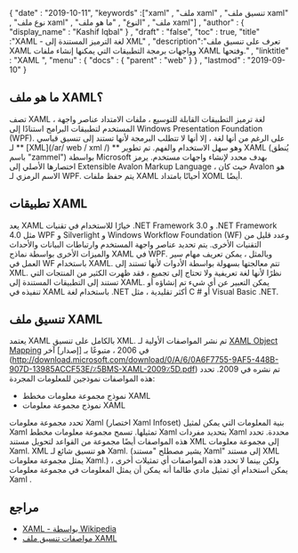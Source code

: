{
  "date" : "2019-10-11",
  "keywords" :["xaml" , "ملف xaml" , "تنسيق ملف xaml" , "نوع ملف xaml" , "ملف" , "النوع" , "ما هو ملف xaml"] ,
  "author" : {
    "display_name" : "Kashif Iqbal"
} ,
  "draft" : "false",
  "toc" : true,
  "title" :"XAML - لغة الترميز المستندة إلى XML" ,
  "description":"تعرف على تنسيق ملف XAML وواجهات برمجة التطبيقات التي يمكنها إنشاء ملفات XAML وفتحها." ,
  "linktitle" : "XAML ",
  "menu" : {
    "docs" : {
      "parent" : "web"
}
} ,
  "lastmod" : "2019-09-10"
}

## ما هو ملف XAML؟

تصف XAML ، لغة ترميز التطبيقات القابلة للتوسيع ، ملفات الامتداد عناصر واجهة المستخدم لتطبيقات البرامج استنادًا إلى Windows Presentation Foundation (WPF). على الرغم من أنها لغة ، إلا أنها لا تتطلب البرمجة لأنها تستند إلى تنسيق قياسي لـ ** [XML](/ar/ web / xml /) ** وهو سهل الاستخدام والفهم. تم تطوير XAML (يُنطق باسم "zammel") بواسطة Microsoft بهدف محدد لإنشاء واجهات مستخدم. يرمز اختصارها الأصلي إلى Extensible Avalon Markup Language ، حيث كان Avalon هو الاسم الرمزي لـ WPF. يتم حفظ ملفات XAML أحيانًا بامتداد XOML أيضًا.

## تطبيقات XAML

يعد XAML خيارًا للاستخدام في تقنيات .NET Framework 3.0 و .NET Framework 4.0 مثل WPF و Silverlight و Windows Workflow Foundation (WF) وعدد قليل من التقنيات الأخرى. يتم تحديد عناصر واجهة المستخدم وارتباطات البيانات والأحداث والميزات الأخرى بواسطة نماذج XAML في WPF. وبالمثل ، يمكن تعريف مهام سير العمل في WF باستخدام XAML. تتم معالجتها بسهولة بواسطة الأدوات لأنها تستند إلى XML. نظرًا لأنها لغة تعريفية ولا تحتاج إلى تجميع ، فقد ظهرت الكثير من المنتجات التي تستند إلى التطبيقات المستندة إلى XAML. يمكن التعبير عن أي شيء تم إنشاؤه أو تنفيذه في XAML باستخدام لغة .NET أكثر تقليدية ، مثل C # أو Visual Basic .NET.

## تنسيق ملف XAML

يعتمد XAML بالكامل على تنسيق XML. تم نشر المواصفات الأولية لـ [XAML Object Mapping](http://download.microsoft.com/download/0/A/6/0A6F7755-9AF5-448B-907D-13985ACCF53E/٪5BMS-XAML٪5D.pdf) في 2006 ، متبوعًا بـ [إصدار] آخر (http://download.microsoft.com/download/0/A/6/0A6F7755-9AF5-448B-907D-13985ACCF53E/٪5BMS-XAML-2009٪5D.pdf) تم نشره في 2009. تحدد هذه المواصفات نموذجين للمعلومات المجردة:

* نموذج مجموعة معلومات مخطط XAML
* نموذج مجموعة معلومات XAML

تحدد مجموعة معلومات Xaml (اختصار Xaml Infoset) بنية المعلومات التي يمكن لمثيل Xaml تمثيلها. تسمح مجموعة معلومات مخطط Xaml بتحديد مفردات Xaml محددة. تحدد هذه المواصفات أيضًا مجموعة من القواعد لتحويل مستند XML إلى مجموعة معلومات Xaml. XML هو تنسيق شائع لـ Xaml. (يشير مصطلح "مستند Xaml" إلى مستند XML يمثل مجموعة معلومات Xaml.) ولكن بينما لا تحدد هذه المواصفات أي تمثيلات أخرى ، يمكن استخدام أي تمثيل مادي طالما أنه يمكن أن يمثل المعلومات في مجموعة معلومات Xaml .

## مراجع

* [XAML - بواسطة Wikipedia](https://en.wikipedia.org/wiki/Extensible_Application_Markup_Language)
* [مواصفات تنسيق ملف XAML](http://download.microsoft.com/download/0/A/6/0A6F7755-9AF5-448B-907D-13985ACCF53E/٪5BMS-XAML-2009٪5D.pdf)


